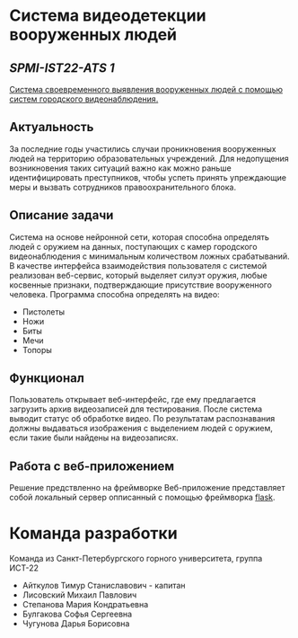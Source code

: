 # Система видеодетекции вооруженных людей
## _SPMI-IST22-ATS 1_

[Система своевременного выявления вооруженных людей с помощью систем городского видеонаблюдения.](https://github.com)
## Актуальность
За последние годы участились случаи проникновения вооруженных людей на территорию образовательных учреждений. Для недопущения возникновения таких ситуаций важно как можно раньше идентифицировать преступников, чтобы успеть принять упреждающие меры и вызвать сотрудников правоохранительного блока.

## Описание задачи
Система на основе нейронной сети, которая способна определять людей с оружием на данных, поступающих с камер городского видеонаблюдения с минимальным количеством ложных срабатываний. В качестве интерфейса взаимодействия пользователя с системой реализован веб-сервис, который выделяет силуэт оружия, любые косвенные признаки, подтверждающие
присутствие вооруженного человека.
Программа способна определять на видео:
- Пистолеты
- Ножи
- Биты
- Мечи
- Топоры

## Функционал
Пользователь открывает веб-интерфейс, где ему предлагается загрузить архив видеозаписей для тестирования. После система выводит статус об обработке видео. По результатам распознавания должны выдаваться изображения с выделением людей с оружием, если такие были найдены на видеозаписях.
## Работа с веб-приложением
Решение предствленно на фреймворке 
Веб-приложение представляет собой локальный сервер опписанный с помощью фреймворка [flask](https://flask.palletsprojects.com/en/3.0.x/).
# Команда разработки
Команда из Санкт-Петербургского горного университета, группа ИСТ-22
- Айткулов Тимур Станиславович - капитан
- Лисовский Михаил Павлович
- Степанова Мария Кондратьевна
- Булгакова Софья Сергеевна
- Чугунова Дарья Борисовна


